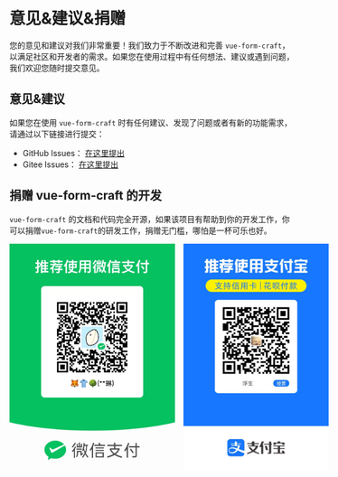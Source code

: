 # 意见&建议&捐赠

您的意见和建议对我们非常重要！我们致力于不断改进和完善 `vue-form-craft`，以满足社区和开发者的需求。如果您在使用过程中有任何想法、建议或遇到问题，我们欢迎您随时提交意见。

## 意见&建议

如果您在使用 `vue-form-craft` 时有任何建议、发现了问题或者有新的功能需求，请通过以下链接进行提交：

+ GitHub Issues： [在这里提出](https://github.com/xinnian999/vue-form-craft/issues)
+ Gitee Issues： [在这里提出](https://github.com/xinnian999/vue-form-craft/issues)

## 捐赠 vue-form-craft 的开发

`vue-form-craft` 的文档和代码完全开源，如果该项目有帮助到你的开发工作，你可以捐赠`vue-form-craft`的研发工作，捐赠无门槛，哪怕是一杯可乐也好。

<div style="display:flex;gap:15px">
<img src="../assets/wechat.png" style="height:400px" />
<img src="../assets/zhifubao.png" style="height:400px" />
</div>
